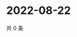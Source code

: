 # 2022-08-22

共 0 条

<!-- BEGIN WEIBO -->
<!-- 最后更新时间 Mon Aug 22 2022 21:39:08 GMT+0800 (China Standard Time) -->

<!-- END WEIBO -->
